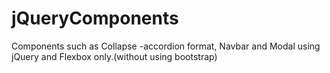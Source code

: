 # jQueryComponents
Components such as Collapse -accordion format, Navbar and Modal using jQuery and Flexbox only.(without using bootstrap)
